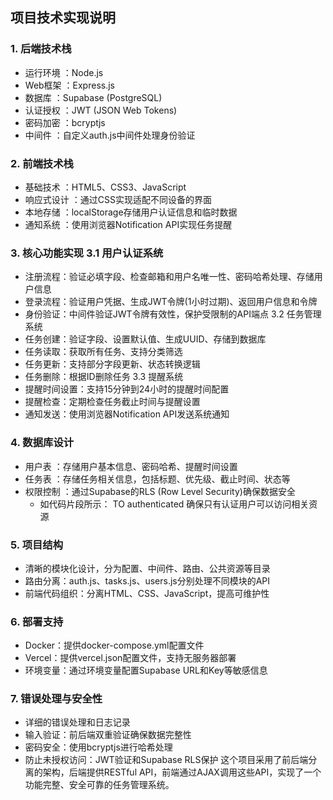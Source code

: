 ## 项目技术实现说明
### 1. 后端技术栈
- 运行环境 ：Node.js
- Web框架 ：Express.js
- 数据库 ：Supabase (PostgreSQL)
- 认证授权 ：JWT (JSON Web Tokens)
- 密码加密 ：bcryptjs
- 中间件 ：自定义auth.js中间件处理身份验证
### 2. 前端技术栈
- 基础技术 ：HTML5、CSS3、JavaScript
- 响应式设计 ：通过CSS实现适配不同设备的界面
- 本地存储 ：localStorage存储用户认证信息和临时数据
- 通知系统 ：使用浏览器Notification API实现任务提醒
### 3. 核心功能实现 3.1 用户认证系统
- 注册流程：验证必填字段、检查邮箱和用户名唯一性、密码哈希处理、存储用户信息
- 登录流程：验证用户凭据、生成JWT令牌(1小时过期)、返回用户信息和令牌
- 身份验证：中间件验证JWT令牌有效性，保护受限制的API端点 3.2 任务管理系统
- 任务创建：验证字段、设置默认值、生成UUID、存储到数据库
- 任务读取：获取所有任务、支持分类筛选
- 任务更新：支持部分字段更新、状态转换逻辑
- 任务删除：根据ID删除任务 3.3 提醒系统
- 提醒时间设置：支持15分钟到24小时的提醒时间配置
- 提醒检查：定期检查任务截止时间与提醒设置
- 通知发送：使用浏览器Notification API发送系统通知
### 4. 数据库设计
- 用户表 ：存储用户基本信息、密码哈希、提醒时间设置
- 任务表 ：存储任务相关信息，包括标题、优先级、截止时间、状态等
- 权限控制 ：通过Supabase的RLS (Row Level Security)确保数据安全
  - 如代码片段所示： TO authenticated 确保只有认证用户可以访问相关资源
### 5. 项目结构
- 清晰的模块化设计，分为配置、中间件、路由、公共资源等目录
- 路由分离：auth.js、tasks.js、users.js分别处理不同模块的API
- 前端代码组织：分离HTML、CSS、JavaScript，提高可维护性
### 6. 部署支持
- Docker：提供docker-compose.yml配置文件
- Vercel：提供vercel.json配置文件，支持无服务器部署
- 环境变量：通过环境变量配置Supabase URL和Key等敏感信息
### 7. 错误处理与安全性
- 详细的错误处理和日志记录
- 输入验证：前后端双重验证确保数据完整性
- 密码安全：使用bcryptjs进行哈希处理
- 防止未授权访问：JWT验证和Supabase RLS保护
这个项目采用了前后端分离的架构，后端提供RESTful API，前端通过AJAX调用这些API，实现了一个功能完整、安全可靠的任务管理系统。